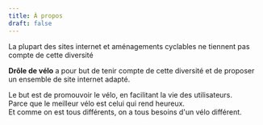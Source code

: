 ```yaml
---
title: À propos
draft: false
---
```


La plupart des sites internet et aménagements cyclables ne tiennent pas compte de cette diversité 


**Drôle de vélo** a pour but de tenir compte de cette diversité et de proposer un ensemble de site internet adapté.  


Le but est de promouvoir le vélo, en facilitant la vie des utilisateurs.  
Parce que le meilleur vélo est celui qui rend heureux.  
Et comme on est tous différents, on a tous besoins d'un vélo différent.  